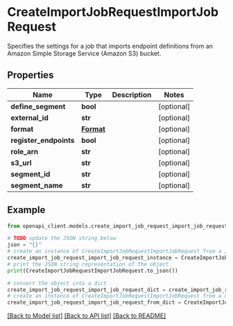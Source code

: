 # CreateImportJobRequestImportJobRequest

Specifies the settings for a job that imports endpoint definitions from an Amazon Simple Storage Service (Amazon S3) bucket.

## Properties

Name | Type | Description | Notes
------------ | ------------- | ------------- | -------------
**define_segment** | **bool** |  | [optional] 
**external_id** | **str** |  | [optional] 
**format** | [**Format**](Format.md) |  | [optional] 
**register_endpoints** | **bool** |  | [optional] 
**role_arn** | **str** |  | [optional] 
**s3_url** | **str** |  | [optional] 
**segment_id** | **str** |  | [optional] 
**segment_name** | **str** |  | [optional] 

## Example

```python
from openapi_client.models.create_import_job_request_import_job_request import CreateImportJobRequestImportJobRequest

# TODO update the JSON string below
json = "{}"
# create an instance of CreateImportJobRequestImportJobRequest from a JSON string
create_import_job_request_import_job_request_instance = CreateImportJobRequestImportJobRequest.from_json(json)
# print the JSON string representation of the object
print(CreateImportJobRequestImportJobRequest.to_json())

# convert the object into a dict
create_import_job_request_import_job_request_dict = create_import_job_request_import_job_request_instance.to_dict()
# create an instance of CreateImportJobRequestImportJobRequest from a dict
create_import_job_request_import_job_request_from_dict = CreateImportJobRequestImportJobRequest.from_dict(create_import_job_request_import_job_request_dict)
```
[[Back to Model list]](../README.md#documentation-for-models) [[Back to API list]](../README.md#documentation-for-api-endpoints) [[Back to README]](../README.md)


